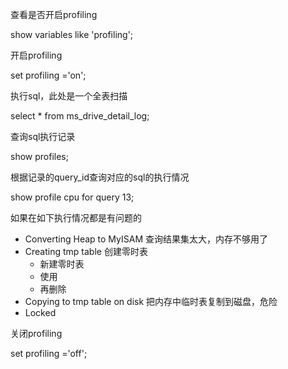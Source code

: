 查看是否开启profiling

show variables like 'profiling';

开启profiling

set profiling ='on';

执行sql，此处是一个全表扫描

select * from ms_drive_detail_log;

查询sql执行记录

show profiles;

根据记录的query_id查询对应的sql的执行情况

show profile cpu for query 13;

如果在如下执行情况都是有问题的

* Converting  Heap to MyISAM 查询结果集太大，内存不够用了
* Creating tmp table 创建零时表
  * 新建零时表
  * 使用
  * 再删除
* Copying  to tmp table on disk 把内存中临时表复制到磁盘，危险
* Locked



关闭profiling

set profiling ='off';